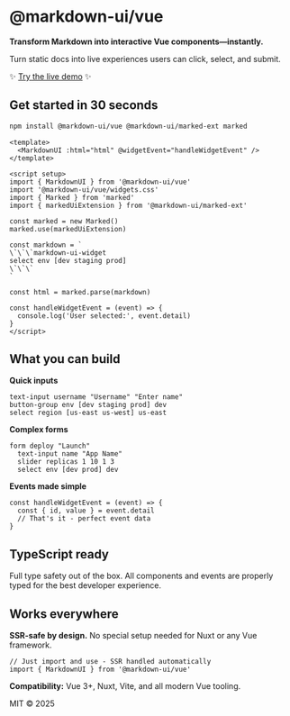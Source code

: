 # @markdown-ui/vue
**Transform Markdown into interactive Vue components—instantly.**

Turn static docs into live experiences users can click, select, and submit.

✨ [Try the live demo](https://markdown-ui.com/) ✨

## Get started in 30 seconds

```bash
npm install @markdown-ui/vue @markdown-ui/marked-ext marked
```

```vue
<template>
  <MarkdownUI :html="html" @widgetEvent="handleWidgetEvent" />
</template>

<script setup>
import { MarkdownUI } from '@markdown-ui/vue'
import '@markdown-ui/vue/widgets.css'
import { Marked } from 'marked'
import { markedUiExtension } from '@markdown-ui/marked-ext'

const marked = new Marked()
marked.use(markedUiExtension)

const markdown = `
\`\`\`markdown-ui-widget
select env [dev staging prod]
\`\`\`
`

const html = marked.parse(markdown)

const handleWidgetEvent = (event) => {
  console.log('User selected:', event.detail)
}
</script>
```

## What you can build

**Quick inputs**
```vue
text-input username "Username" "Enter name"
button-group env [dev staging prod] dev
select region [us-east us-west] us-east
```

**Complex forms**
```vue
form deploy "Launch"
  text-input name "App Name"
  slider replicas 1 10 1 3
  select env [dev prod] dev
```

**Events made simple**
```vue
const handleWidgetEvent = (event) => {
  const { id, value } = event.detail
  // That's it - perfect event data
}
```

## TypeScript ready

Full type safety out of the box. All components and events are properly typed for the best developer experience.

## Works everywhere

**SSR-safe by design.** No special setup needed for Nuxt or any Vue framework.

```vue
// Just import and use - SSR handled automatically
import { MarkdownUI } from '@markdown-ui/vue'
```

**Compatibility:** Vue 3+, Nuxt, Vite, and all modern Vue tooling.

MIT © 2025